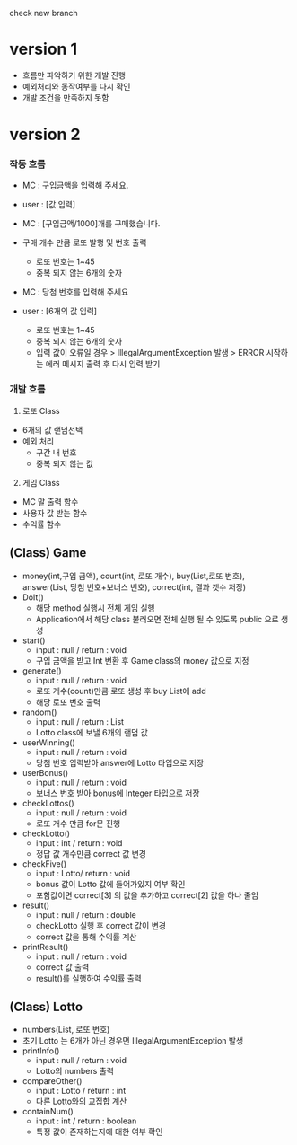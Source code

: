 check new branch

# version 1
- 흐름만 파악하기 위한 개발 진행
- 예외처리와 동작여부를 다시 확인
- 개발 조건을 만족하지 못함

# version 2
### 작동 흐름
- MC : 구입금액을 입력해 주세요.
- user : [값 입력] 

- MC : [구입금액/1000]개를 구매했습니다.
- 구매 개수 만큼 로또 발행 및 번호 출력
  - 로또 번호는 1~45
  - 중복 되지 않는 6개의 숫자 

- MC : 당첨 번호를 입력해 주세요
- user : [6개의 값 입력]
  - 로또 번호는 1~45 
  - 중복 되지 않는 6개의 숫자
  - 입력 값이 오류일 경우 > IllegalArgumentException 발생 > ERROR 시작하는 에러 메시지 출력 후 다시 입력 받기


### 개발 흐름
1. 로또 Class
- 6개의 값 랜덤선택
- 예외 처리
  - 구간 내 번호
  - 중복 되지 않는 값
2. 게임 Class
- MC 말 출력 함수
- 사용자 값 받는 함수
- 수익률 함수

## (Class) Game
- money(int,구입 금액), count(int, 로또 개수), buy(List<Lotto>,로또 번호), answer(List<Integer>, 당첨 번호+보너스 번호), correct(int, 결과 갯수 저장)
- DoIt()
  - 해당 method 실행시 전체 게임 실행
  - Application에서 해당 class 불러오면 전체 실행 될 수 있도록 public 으로 생성
- start()
    - input : null / return : void
    - 구입 금액을 받고 Int 변환 후 Game class의 money 값으로 지정
- generate()
    - input : null / return : void
    - 로또 개수(count)만큼 로또 생성 후 buy List에 add
    - 해당 로또 번호 출력
- random()
  - input : null / return : List<Integer>
  - Lotto class에 보낼 6개의 랜덤 값
- userWinning()
  - input : null / return : void
  - 당첨 번호 입력받아 answer에 Lotto 타입으로 저장
- userBonus()
  - input : null / return : void
  - 보너스 번호 받아 bonus에 Integer 타입으로 저장
- checkLottos()
  - input : null / return : void
  - 로또 개수 만큼 for문 진행
- checkLotto()
  - input : int / return : void
  - 정답 값 개수만큼 correct 값 변경
- checkFive()
  - input : Lotto/ return : void
  - bonus 값이 Lotto 값에 들어가있지 여부 확인
  - 포함값이면 correct[3] 의 값을 추가하고 correct[2] 값을 하나 줄임
- result()
  - input : null / return : double
  - checkLotto 실행 후 correct 값이 변경
  - correct 값을 통해 수익률 계산 
- printResult()
  - input : null / return : void
  - correct 값 출력
  - result()를 실행하여 수익률 출력
  
## (Class) Lotto
- numbers(List<Integer>, 로또 번호)
- 초기 Lotto 는 6개가 아닌 경우면 IllegalArgumentException 발생
- printInfo()
  - input : null / return : void
  - Lotto의 numbers 출력
- compareOther()
  - input : Lotto / return : int
  - 다른 Lotto와의 교집합 계산
- containNum()
  - input : int / return : boolean
  - 특정 값이 존재하는지에 대한 여부 확인